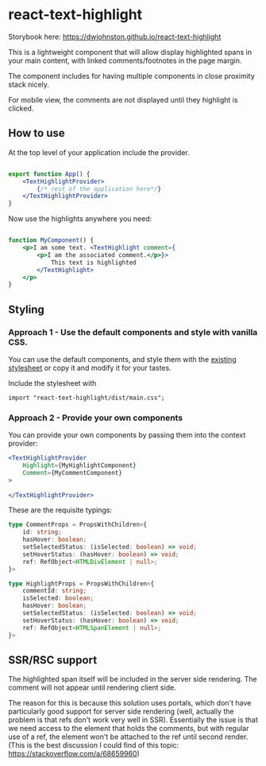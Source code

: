 # react-text-highlight

Storybook here: https://dwjohnston.github.io/react-text-highlight

This is a lightweight component that will allow display highlighted spans in your main content, with linked comments/footnotes in the page margin. 

The component includes for having multiple components in close proximity stack nicely. 

For mobile view, the comments are not displayed until they highlight is clicked.

## How to use 

At the top level of your application include the provider. 

```jsx

export function App() {
    <TextHighlightProvider>
        {/* rest of the application here*/}
    </TextHighlightProvider>
}

```


Now use the highlights anywhere you need: 
```jsx

function MyComponent() {
    <p>I am some text. <TextHighlight comment={
        <p>I am the associated comment.</p>}>
            This text is highlighted
        </TextHighlight>
    </p>
}

```



## Styling 

### Approach 1 - Use the default components and style with vanilla CSS.

You can use the default components, and style them with the [existing stylesheet](./src/lib/main.css) or copy it and modify it for your tastes.


Include the stylesheet with

```
import "react-text-highlight/dist/main.css";
```


### Approach 2 - Provide your own components 

You can provide your own components by passing them into the context provider: 

```jsx
<TextHighlightProvider
    Highlight={MyHighlightComponent}
    Comment={MyCommentComponent}
>
    
</TextHighlightProvider>
```

These are the requisite typings: 

```typescript
type CommentProps = PropsWithChildren<{
    id: string;
    hasHover: boolean;
    setSelectedStatus: (isSelected: boolean) => void;
    setHoverStatus: (hasHover: boolean) => void;
    ref: RefObject<HTMLDivElement | null>;
}>

type HighlightProps = PropsWithChildren<{
    commentId: string;
    isSelected: boolean;
    hasHover: boolean;
    setSelectedStatus: (isSelected: boolean) => void;
    setHoverStatus: (hasHover: boolean) => void;
    ref: RefObject<HTMLSpanElement | null>;
}>
```


## SSR/RSC support 

The highlighted span itself will be included in the server side rendering. The comment will not appear until rendering client side. 

The reason for this is because this solution uses portals, which don't have particularly good support for server side rendering (well, actually the problem is that refs don't work very well in SSR). Essentially the issue is that we need access to the element that holds the comments, but with regular use of a ref, the element won't be attached to the ref until second render. (This is the best discussion I could find of this topic: https://stackoverflow.com/a/68659960)



